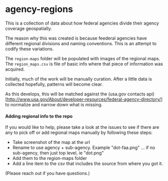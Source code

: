 agency-regions
==============

This is a collection of data about how federal agencies divide their agency coverage geospatially.

The reason why this was created is because feederal agencies have different regional divisions and naming conventions. This is an attempt to codify these variations.

The ```region-maps``` folder will be populated with images of the regional maps. The ```region_maps.csv``` is file of basic info where that piece of information was acquired.

Initially, much of the work will be manually curation. After a little data is collected hopefully, patterns will become clear.

As this develops, this will be matched against the (usa.gov contacts api)[http://www.usa.gov/About/developer-resources/federal-agency-directory/] to normalize and narrow down what is missing.

#### Adding regional info to the repo

If you would like to help, please take a look at the issues to see if there are any to pick off or add regional maps manually by following these steps:

* Take screenshot of the map at the url
* Rename to use agency + sub-agency. Example "dot-faa.png" ... if no sub-agency, then just top level, ie "dot.png"
* Add them to the region-maps folder
* Add a line item to the csv that includes the source from where you got it.

(Please reach out if you have questions.)

